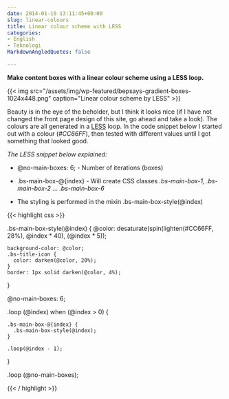 ```yaml
---
date: 2014-01-16 13:11:45+00:00
slug: linear-colours
title: Linear colour scheme with LESS
categories:
- English
- Teknologi
MarkdownAngledQuotes: false

---
```


**Make content boxes with a linear colour scheme using a LESS loop.**

{{< img src="/assets/img/wp-featured/bepsays-gradient-boxes-1024x448.png" caption="Linear colour scheme by LESS" >}}

<!--more-->

Beauty is in the eye of the beholder, but I think it looks nice (if I have not changed the front page design of this site, go ahead and take a look). The colours are all generated in a [LESS](http://www.lesscss.org/) loop. In the code snippet below I started out with a colour (_#CC66FF_), then tested with different values until I got something that looked good.

_The LESS snippet below explained:_



	
  * @no-main-boxes: 6; - Number of iterations (boxes)

	
  * .bs-main-box-@{index} - Will create CSS classes _.bs-main-box-1, .bs-main-box-2_ ... _.bs-main-box-6_

	
  * The styling is performed in the mixin .bs-main-box-style(@index)    

{{< highlight css >}}

.bs-main-box-style(@index) {
    @color: desaturate(spin(lighten(#CC66FF, 28%), @index * 40), (@index * 5));

    background-color: @color;
    .bs-title-icon {
      color: darken(@color, 20%);
    }
    border: 1px solid darken(@color, 4%);
  }

  @no-main-boxes: 6;

  .loop (@index) when (@index > 0) {

    .bs-main-box-@{index} {
      .bs-main-box-style(@index);
    }

    .loop(@index - 1);
  }

  .loop (@no-main-boxes);


{{< / highlight >}}



